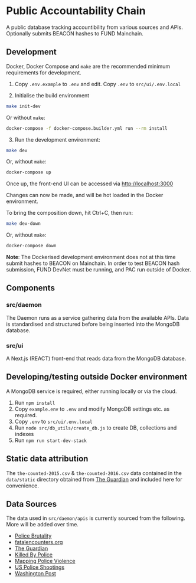 # Public Accountability Chain

A public database tracking accountibility from various sources and APIs. Optionally submits BEACON hashes to
FUND Mainchain.

## Development

Docker, Docker Compose and `make` are the recommended minimum requirements for development.

1. Copy `.env.example` to `.env` and edit. Copy `.env` to `src/ui/.env.local`

2. Initialise the build environment

```bash 
make init-dev
```

Or without `make`:

```bash 
docker-compose -f docker-compose.builder.yml run --rm install
```

3. Run the development environment:

```bash 
make dev
```

Or, without `make`:

```bash 
docker-compose up
```

Once up, the front-end UI can be accessed via [http://localhost:3000](http://localhost:3000)

Changes can now be made, and will be hot loaded in the Docker environment.

To bring the composition down, hit Ctrl+C, then run:

```bash 
make dev-down
```

Or, without `make`:

```bash 
docker-compose down
```

**Note**: The Dockerised development environment does not at this time submit hashes to BEACON on Mainchain.
In order to test BEACON hash submission, FUND DevNet must be running, and PAC run outside
of Docker.

## Components

### src/daemon

The Daemon runs as a service gathering data from the available APIs. Data is standardised and structured
before being inserted into the MongoDB database.

### src/ui

A Next.js (REACT) front-end that reads data from the MongoDB database.

## Developing/testing outside Docker environment

A MongoDB service is required, either running locally or via the cloud.

1. Run `npm install`
2. Copy `example.env` to `.env` and modify MongoDB settings etc. as required. 
3. Copy `.env` to `src/ui/.env.local`
4. Run `node src/db_utils/create_db.js` to create DB, collections and indexes
5. Run `npm run start-dev-stack`

## Static data attribution

The `the-counted-2015.csv` & `the-counted-2016.csv` data contained in the `data/static` 
directory obtained from [The Guardian](http://www.theguardian.com/thecounted)
and included here for convenience.

## Data Sources

The data used in `src/daemon/apis` is currently sourced from the following. More will be added over time.

- [Police Brutality](https://github.com/2020PB/police-brutality)
- [fatalencounters.org](https://fatalencounters.org)
- [The Guardian](https://www.theguardian.com/us-news/ng-interactive/2015/jun/01/about-the-counted)
- [Killed By Police](https://killedbypolice.net)
- [Mapping Police Violence](https://mappingpoliceviolence.org)
- [US Police Shootings](https://docs.google.com/spreadsheets/d/1cEGQ3eAFKpFBVq1k2mZIy5mBPxC6nBTJHzuSWtZQSVw)
- [Washington Post](https://raw.githubusercontent.com/washingtonpost/data-police-shootings/master/fatal-police-shootings-data.csv)
